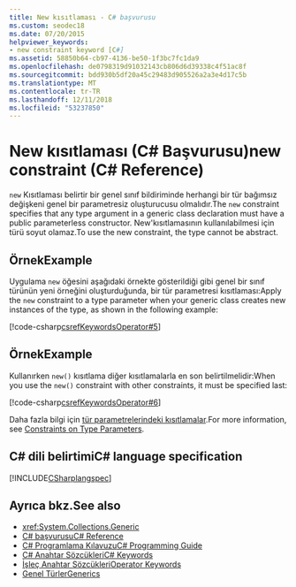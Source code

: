 ```yaml
---
title: New kısıtlaması - C# başvurusu
ms.custom: seodec18
ms.date: 07/20/2015
helpviewer_keywords:
- new constraint keyword [C#]
ms.assetid: 58850b64-cb97-4136-be50-1f3bc7fc1da9
ms.openlocfilehash: de0798319d91032143cb806d6d39338c4f51ac8f
ms.sourcegitcommit: bdd930b5df20a45c29483d905526a2a3e4d17c5b
ms.translationtype: MT
ms.contentlocale: tr-TR
ms.lasthandoff: 12/11/2018
ms.locfileid: "53237850"
---
```

# <a name="new-constraint-c-reference"></a><span data-ttu-id="00b0f-102">New kısıtlaması (C# Başvurusu)</span><span class="sxs-lookup"><span data-stu-id="00b0f-102">new constraint (C# Reference)</span></span>

<span data-ttu-id="00b0f-103">`new` Kısıtlaması belirtir bir genel sınıf bildiriminde herhangi bir tür bağımsız değişkeni genel bir parametresiz oluşturucusu olmalıdır.</span><span class="sxs-lookup"><span data-stu-id="00b0f-103">The `new` constraint specifies that any type argument in a generic class declaration must have a public parameterless constructor.</span></span> <span data-ttu-id="00b0f-104">New'kısıtlamasının kullanılabilmesi için türü soyut olamaz.</span><span class="sxs-lookup"><span data-stu-id="00b0f-104">To use the new constraint, the type cannot be abstract.</span></span>

## <a name="example"></a><span data-ttu-id="00b0f-105">Örnek</span><span class="sxs-lookup"><span data-stu-id="00b0f-105">Example</span></span>

<span data-ttu-id="00b0f-106">Uygulama `new` öğesini aşağıdaki örnekte gösterildiği gibi genel bir sınıf türünün yeni örneğini oluşturduğunda, bir tür parametresi kısıtlaması:</span><span class="sxs-lookup"><span data-stu-id="00b0f-106">Apply the `new` constraint to a type parameter when your generic class creates new instances of the type, as shown in the following example:</span></span>

[!code-csharp[csrefKeywordsOperator#5](~/samples/snippets/csharp/VS_Snippets_VBCSharp/csrefKeywordsOperator/CS/csrefKeywordsOperators.cs#5)]

## <a name="example"></a><span data-ttu-id="00b0f-107">Örnek</span><span class="sxs-lookup"><span data-stu-id="00b0f-107">Example</span></span>

<span data-ttu-id="00b0f-108">Kullanırken `new()` kısıtlama diğer kısıtlamalarla en son belirtilmelidir:</span><span class="sxs-lookup"><span data-stu-id="00b0f-108">When you use the `new()` constraint with other constraints, it must be specified last:</span></span>

[!code-csharp[csrefKeywordsOperator#6](~/samples/snippets/csharp/VS_Snippets_VBCSharp/csrefKeywordsOperator/CS/csrefKeywordsOperators.cs#6)]

<span data-ttu-id="00b0f-109">Daha fazla bilgi için [tür parametrelerindeki kısıtlamalar](../../programming-guide/generics/constraints-on-type-parameters.md).</span><span class="sxs-lookup"><span data-stu-id="00b0f-109">For more information, see [Constraints on Type Parameters](../../programming-guide/generics/constraints-on-type-parameters.md).</span></span>

## <a name="c-language-specification"></a><span data-ttu-id="00b0f-110">C# dili belirtimi</span><span class="sxs-lookup"><span data-stu-id="00b0f-110">C# language specification</span></span>

[!INCLUDE[CSharplangspec](~/includes/csharplangspec-md.md)]

## <a name="see-also"></a><span data-ttu-id="00b0f-111">Ayrıca bkz.</span><span class="sxs-lookup"><span data-stu-id="00b0f-111">See also</span></span>

- <xref:System.Collections.Generic>
- [<span data-ttu-id="00b0f-112">C# başvurusu</span><span class="sxs-lookup"><span data-stu-id="00b0f-112">C# Reference</span></span>](../../language-reference/index.md)
- [<span data-ttu-id="00b0f-113">C# Programlama Kılavuzu</span><span class="sxs-lookup"><span data-stu-id="00b0f-113">C# Programming Guide</span></span>](../../programming-guide/index.md)
- [<span data-ttu-id="00b0f-114">C# Anahtar Sözcükleri</span><span class="sxs-lookup"><span data-stu-id="00b0f-114">C# Keywords</span></span>](index.md)
- [<span data-ttu-id="00b0f-115">İşleç Anahtar Sözcükleri</span><span class="sxs-lookup"><span data-stu-id="00b0f-115">Operator Keywords</span></span>](operator-keywords.md)
- [<span data-ttu-id="00b0f-116">Genel Türler</span><span class="sxs-lookup"><span data-stu-id="00b0f-116">Generics</span></span>](../../programming-guide/generics/index.md)